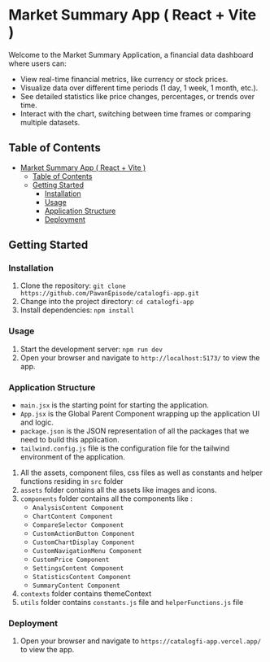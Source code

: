 # Market Summary App ( React + Vite )

Welcome to the Market Summary Application, a financial data dashboard where users can:

- View real-time financial metrics, like currency or stock prices.
- Visualize data over different time periods (1 day, 1 week, 1 month, etc.).
- See detailed statistics like price changes, percentages, or trends over time.
- Interact with the chart, switching between time frames or comparing multiple datasets.

## Table of Contents
- [Market Summary App ( React + Vite )](#market-summary-app--react--vite-)
  - [Table of Contents](#table-of-contents)
  - [Getting Started](#getting-started)
    - [Installation](#installation)
    - [Usage](#usage)
    - [Application Structure](#application-structure)
    - [Deployment](#deployment)

## Getting Started

### Installation
1. Clone the repository: `git clone https://github.com/PawanEpisode/catalogfi-app.git`
2. Change into the project directory: `cd catalogfi-app`
3. Install dependencies: `npm install`

### Usage
1. Start the development server: `npm run dev`
2. Open your browser and navigate to `http://localhost:5173/` to view the app.

### Application Structure
- `main.jsx` is the starting point for starting the application.
- `App.jsx` is the Global Parent Component wrapping up the application UI and logic.
- `package.json` is the JSON representation of all the packages that we need to build this application.
- `tailwind.config.js` file is the configuration file for the tailwind environment of the application.
1. All the assets, component files, css files as well as constants and helper functions residing in `src` folder
2. `assets` folder contains all the assets like images and icons.
3. `components` folder contains all the components like :
   - `AnalysisContent Component`
   - `ChartContent Component`
   - `CompareSelector Component`
   - `CustomActionButton Component`
   - `CustomChartDisplay Component`
   - `CustomNavigationMenu Component`
   - `CustomPrice Component`
   - `SettingsContent Component`
   - `StatisticsContent Component`
   - `SummaryContent Component`
4. `contexts` folder contains themeContext 
5. `utils` folder contains `constants.js` file and `helperFunctions.js` file

### Deployment
1. Open your browser and navigate to `https://catalogfi-app.vercel.app/` to view the app.